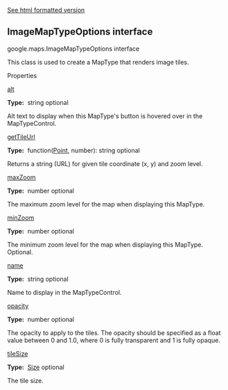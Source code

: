 [See html formatted version](https://huasofoundries.github.io/google-maps-documentation/ImageMapTypeOptions.html)


ImageMapTypeOptions interface
-----------------------------

google.maps.ImageMapTypeOptions interface

This class is used to create a MapType that renders image tiles.

Properties

[alt](#ImageMapTypeOptions.alt)

**Type:**  string optional

Alt text to display when this MapType's button is hovered over in the MapTypeControl.

[getTileUrl](#ImageMapTypeOptions.getTileUrl)

**Type:**  function([Point](Point.md), number): string optional

Returns a string (URL) for given tile coordinate (x, y) and zoom level.

[maxZoom](#ImageMapTypeOptions.maxZoom)

**Type:**  number optional

The maximum zoom level for the map when displaying this MapType.

[minZoom](#ImageMapTypeOptions.minZoom)

**Type:**  number optional

The minimum zoom level for the map when displaying this MapType. Optional.

[name](#ImageMapTypeOptions.name)

**Type:**  string optional

Name to display in the MapTypeControl.

[opacity](#ImageMapTypeOptions.opacity)

**Type:**  number optional

The opacity to apply to the tiles. The opacity should be specified as a float value between 0 and 1.0, where 0 is fully transparent and 1 is fully opaque.

[tileSize](#ImageMapTypeOptions.tileSize)

**Type:**  [Size](Size.md) optional

The tile size.